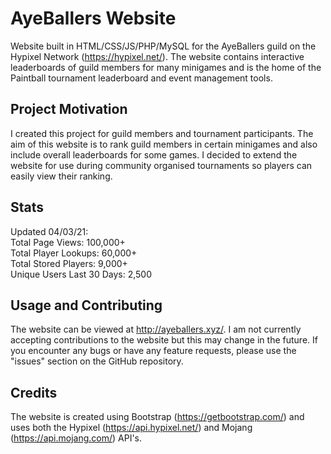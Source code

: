 # AyeBallers Website
Website built in HTML/CSS/JS/PHP/MySQL for the AyeBallers guild on the Hypixel Network (https://hypixel.net/). The website contains interactive leaderboards of guild members for many minigames and is the home of the Paintball tournament leaderboard and event management tools.

## Project Motivation
I created this project for guild members and tournament participants. The aim of this website is to rank guild members in certain minigames and also include overall leaderboards for some games. I decided to extend the website for use during community organised tournaments so players can easily view their ranking.

## Stats
Updated 04/03/21:  
Total Page Views: 100,000+  
Total Player Lookups: 60,000+  
Total Stored Players: 9,000+  
Unique Users Last 30 Days: 2,500  

## Usage and Contributing
The website can be viewed at http://ayeballers.xyz/. I am not currently accepting contributions to the website but this may change in the future. If you encounter any bugs or have any feature requests, please use the "issues" section on the GitHub repository.

## Credits
The website is created using Bootstrap (https://getbootstrap.com/) and uses both the Hypixel (https://api.hypixel.net/) and Mojang (https://api.mojang.com/) API's.